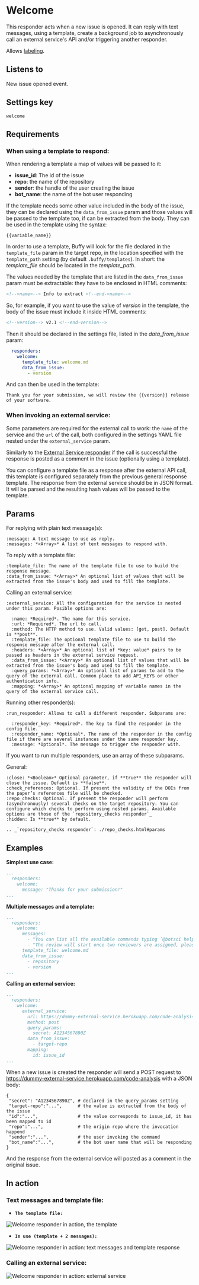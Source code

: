 Welcome
=======

This responder acts when a new issue is opened. It can reply with text messages, using a template, create a background job to asynchronously call an external service's API and/or triggering another responder.

Allows [labeling](../labeling).

## Listens to

New issue opened event.

## Settings key

`welcome`

## Requirements

### When using a template to respond:

When rendering a template a map of values will be passed to it:
- **issue_id**: The id of the issue
- **repo**: the name of the repository
- **sender**: the handle of the user creating the issue
- **bot_name**: the name of the bot user responding

If the template needs some other value included in the body of the issue, they can be declared using the `data_from_issue` param and those values will be passed to the template too, if can be extracted from the body. They can be used in the template using the syntax:
```
{{variable_name}}
```

In order to use a template, Buffy will look for the file declared in the `template_file` param in the target repo, in the location specified with the `template_path` setting (by default `.buffy/templates`). In short: the *template_file* should be located in the *template_path*.

The values needed by the template that are listed in the `data_from_issue` param must be extractable: they have to be enclosed in HTML comments:

```html
<!--<name>--> Info to extract <!--end-<name>-->
```
So, for example, if you want to use the value of _version_ in the template, the body of the issue must include it inside HTML comments:
```html
<!--version--> v2.1 <!--end-version-->
```
Then it should be declared in the settings file, listed in the _data_from_issue_ param:
```yaml
  responders:
    welcome:
      template_file: welcome.md
      data_from_issue:
        - version
```

And can then be used in the template:
```
Thank you for your submission, we will review the {{version}} release of your software.
```

### When invoking an external service:

Some parameters are required for the external call to work: the `name` of the service and the `url` of the call, both configured in the settings YAML file nested under the `external_service` param.

Similarly to the [External Service responder](./external_service) if the call is successful the response is posted as a comment in the issue (optionally using a template).

You can configure a template file as a response after the external API call, this template is configured separately from the previous general response template. The response from the external service should be in JSON format. It will be parsed and the resulting hash values will be passed to the template.

## Params

For replying with plain text message(s):
```eval_rst
:message: A text message to use as reply.
:messages: *<Array>* A list of text messages to respond with.

```

To reply with a template file:
```eval_rst
:template_file: The name of the template file to use to build the response message.
:data_from_issue: *<Array>* An optional list of values that will be extracted from the issue's body and used to fill the template.

```

Calling an external service:
```eval_rst
:external_service: All the configuration for the service is nested under this param. Posible options are:

  :name: *Required*. The name for this service.
  :url: *Required*. The url to call.
  :method: The HTTP method to use. Valid values: [get, post]. Default is **post**.
  :template_file: The optional template file to use to build the response message after the external call.
  :headers: *<Array>* An optional list of *key: value* pairs to be passed as headers in the external service request.
  :data_from_issue: *<Array>* An optional list of values that will be extracted from the issue's body and used to fill the template.
  :query_params: *<Array>* An optional list of params to add to the query of the external call. Common place to add API_KEYS or other authentication info.
  :mapping: *<Array>* An optional mapping of variable names in the query of the external service call.

```

Running other responder(s):
```eval_rst
:run_responder: Allows to call a different responder. Subparams are:

  :responder_key: *Required*. The key to find the responder in the config file.
  :responder_name: *Optional*. The name of the responder in the config file if there are several instances under the same responder key.
  :message: *Optional*. The message to trigger the responder with.

```
If you want to run multiple responders, use an array of these subparams.


General:
```eval_rst
:close: *<Boolean>* Optional parameter, if **true** the responder will close the issue. Default is **false**.
:check_references: Optional. If present the validity of the DOIs from the paper’s references file will be checked.
:repo_checks: Optional. If present the responder will perform (asynchronously) several checks on the target repository. You can configure which checks to perform using nested params. Available options are those of the `repository_checks responder`_
:hidden: Is **true** by default.

.. _`repository_checks responder`: ./repo_checks.html#params

```

## Examples

**Simplest use case:**
```yaml
...
  responders:
    welcome:
      message: "Thanks for your submission!"
...
```

**Multiple messages and a template:**
```yaml
...
  responders:
    welcome:
      messages:
        - "You can list all the available commands typing `@botsci help`"
        - "The review will start once two reviewers are assigned, please stay tuned."
      template_file: welcome.md
      data_from_issue:
        - repository
        - version
...
```

**Calling an external service:**
```yaml
...
  responders:
    welcome:
      external_service:
        url: https://dummy-external-service.herokuapp.com/code-analysis
        method: post
        query_params:
          secret: A1234567890Z
        data_from_issue:
          - target-repo
        mapping:
          id: issue_id
...
```
When a new issue is created the responder will send a POST request to https://dummy-external-service.herokuapp.com/code-analysis with a JSON body:
```
{
 "secret": "A1234567890Z", # declared in the query_params setting
 "target-repo":"...",      # the value is extracted from the body of the issue
 "id":"...",               # the value corresponds to issue_id, it has been mapped to id
 "repo":"...",             # the origin repo where the invocation happend
 "sender":"...",           # the user invoking the command
 "bot_name":"...",         # the bot user name that will be responding
}
```
And the response from the external service will posted as a comment in the original issue.

## In action

### Text messages and template file:

* **`The template file:`**

![](../images/responders/welcome_1.png "Welcome responder in action, the template")

* **`In use (template + 2 messages):`**

![](../images/responders/welcome_2.png "Welcome responder in action: text messages and template response")

### Calling an external service:

![](../images/responders/welcome_3.png "Welcome responder in action: external service")
